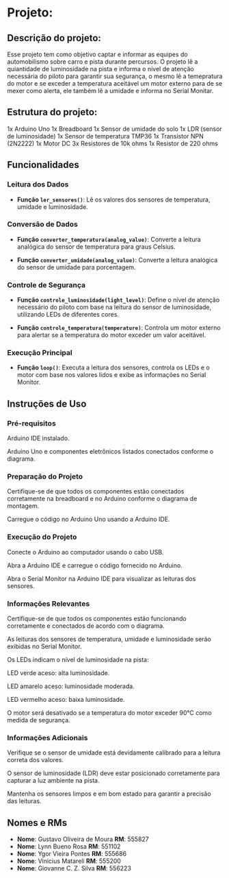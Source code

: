 # Projeto:
## Descrição do projeto:
Esse projeto tem como objetivo captar e informar as equipes do automobilismo sobre carro e pista durante percursos. O projeto lê a quiantidade de luminosidade na pista e informa o nível de atenção necessária do piloto para garantir sua segurança, o mesmo lê a temepratura do motor e se exceder a temperatura aceitável um motor externo para de se mexer como alerta, ele também lê a umidade e informa no Serial Monitar.

## Estrutura do projeto:
1x Arduino Uno
1x Breadboard
1x Sensor de umidade do solo
1x LDR (sensor de luminosidade)
1x Sensor de temperatura TMP36
1x Transistor NPN (2N2222)
1x Motor DC
3x Resistores de 10k ohms
1x Resistor de 220 ohms

## Funcionalidades
### Leitura dos Dados
- **Função `ler_sensores()`**: Lê os valores dos sensores de temperatura, umidade e luminosidade.

### Conversão de Dados
- **Função `converter_temperatura(analog_value)`**: Converte a leitura analógica do sensor de temperatura para graus Celsius.

- **Função `converter_umidade(analog_value)`**: Converte a leitura analógica do sensor de umidade para porcentagem.

### Controle de Segurança
- **Função `controle_luminosidade(light_level)`**: Define o nível de atenção necessário do piloto com base na leitura do sensor de luminosidade, utilizando LEDs de diferentes cores.

- **Função `controle_temperatura(temperature)`**: Controla um motor externo para alertar se a temperatura do motor exceder um valor aceitável.

### Execução Principal
- **Função `loop()`**: Executa a leitura dos sensores, controla os LEDs e o motor com base nos valores lidos e exibe as informações no Serial Monitor.
## Instruções de Uso

### Pré-requisitos

Arduino IDE instalado.

Arduino Uno e componentes eletrônicos listados conectados conforme o diagrama.

### Preparação do Projeto

Certifique-se de que todos os componentes estão conectados corretamente na breadboard e no Arduino conforme o diagrama de montagem.

Carregue o código no Arduino Uno usando a Arduino IDE.

### Execução do Projeto

Conecte o Arduino ao computador usando o cabo USB.

Abra a Arduino IDE e carregue o código fornecido no Arduino.

Abra o Serial Monitor na Arduino IDE para visualizar as leituras dos sensores.

### Informações Relevantes

Certifique-se de que todos os componentes estão funcionando corretamente e conectados de acordo com o diagrama.

As leituras dos sensores de temperatura, umidade e luminosidade serão exibidas no Serial Monitor.

Os LEDs indicam o nível de luminosidade na pista:

LED verde aceso: alta luminosidade.

LED amarelo aceso: luminosidade moderada.

LED vermelho aceso: baixa luminosidade.

O motor será desativado se a temperatura do motor exceder 90°C como medida de segurança.

### Informações Adicionais

Verifique se o sensor de umidade está devidamente calibrado para a leitura correta dos valores.

O sensor de luminosidade (LDR) deve estar posicionado corretamente para capturar a luz ambiente na pista.

Mantenha os sensores limpos e em bom estado para garantir a precisão das leituras.

## Nomes e RMs

- **Nome**:	  Gustavo Oliveira de Moura	        **RM**: 555827
- **Nome**:	  Lynn Bueno Rosa			              **RM**: 551102
- **Nome**:	  Ygor Vieira Pontes          	    **RM**: 555686
- **Nome**:	  Vinicius Matareli     	          **RM**: 555200
- **Nome**:	 	Giovanne C. Z. Silva 	            **RM**: 556223
